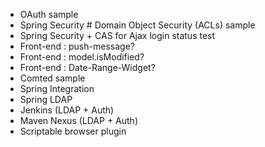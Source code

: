 * OAuth sample
* Spring Security # Domain Object Security (ACLs) sample
* Spring Security + CAS for Ajax login status test
* Front-end : push-message?
* Front-end : model.isModified?
* Front-end : Date-Range-Widget?
* Comted sample
* Spring Integration
* Spring LDAP
* Jenkins (LDAP + Auth)
* Maven Nexus (LDAP + Auth)
* Scriptable browser plugin

